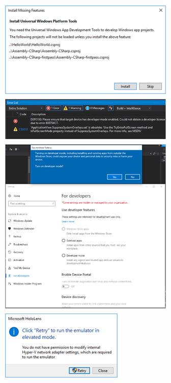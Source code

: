 

![](_misc/Install%20Missing%20Features.PNG)

![](_misc/Build%20Error.PNG)

![](_misc/Enable%20Developer%20Mode.PNG)

![](_misc/Run%20emulator%20in%20elevated%20mode.PNG)

